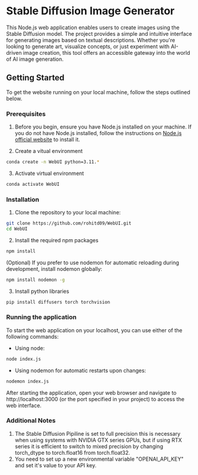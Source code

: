 # Stable Diffusion Image Generator

This Node.js web application enables users to create images using the Stable Diffusion model. The project provides a simple and intuitive interface for generating images based on textual descriptions. Whether you're looking to generate art, visualize concepts, or just experiment with AI-driven image creation, this tool offers an accessible gateway into the world of AI image generation.

## Getting Started

To get the website running on your local machine, follow the steps outlined below.

### Prerequisites

1. Before you begin, ensure you have Node.js installed on your machine. If you do not have Node.js installed, follow the instructions on [Node.js official website](https://nodejs.org/) to install it.

2. Create a vitual environment

```sh
conda create -n WebUI python=3.11.*
```

3. Activate virtual environment

```sh
conda activate WebUI
```

### Installation

1. Clone the repository to your local machine:

```sh
git clone https://github.com/rohitd09/WebUI.git
cd WebUI
```

2. Install the required npm packages

```sh
npm install
```

(Optional) If you prefer to use nodemon for automatic reloading during development, install nodemon globally:

```sh
npm install nodemon -g
```

3. Install python libraries

```sh
pip install diffusers torch torchvision
```

### Running the application

To start the web application on your localhost, you can use either of the following commands:

- Using node:

```sh
node index.js
```

- Using nodemon for automatic restarts upon changes:

```sh
nodemon index.js
```

After starting the application, open your web browser and navigate to http://localhost:3000 (or the port specified in your project) to access the web interface.

### Additional Notes

1. The Stable Diffusion Pipiline is set to full precision this is necessary when using systems with NVIDIA GTX series GPUs, but if using RTX series it is efficient to switch to mixed precision by changing torch_dtype to torch.float16 from torch.float32.
2. You need to set up a new environmental variable "OPENAI_API_KEY" and set it's value to your API key.
